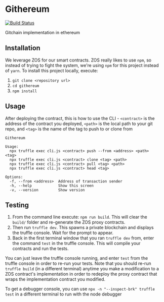 # Githereum

[![Build Status](https://travis-ci.com/cardstack/githereum.svg?token=icdHtyWxYqeLi6vwJoV4&branch=master)](https://travis-ci.com/cardstack/githereum)

Gitchain implementation in ethereum

## Installation
We leverage ZOS for our smart contracts. ZOS really likes to use `npm`, so instead of trying to fight the system, we're using `npm` for this project instead of `yarn`.
To install this project locally, execute:
1. `git clone <repository url>`
2. `cd githereum`
3. `npm install`


## Usage

After deploying the contract, this is how to use the CLI - `<contract>` is the
address of the contract you deployed, `<path>` is the local path to your git repo,
and `<tag>` is the name of the tag to push to or clone from

```
Githereum

Usage:
  npx truffle exec cli.js <contract> push --from <address> <path> <tag>
  npx truffle exec cli.js <contract> clone <tag> <path>
  npx truffle exec cli.js <contract> pull <tag> <path>
  npx truffle exec cli.js <contract> head <tag>

Options:
  -f, --from <address>  Address of transaction sender
  -h, --help            Show this screen
  -v, --version         Show version
```

## Testing
1. From the command line execute: `npm run build`. This will clear the `build/` folder and re-generate the ZOS proxy contracts.
2. Then run `truffle dev`. This spawns a private blockchain and displays the truffle console. Wait for the prompt to appear.
3. Back in the first terminal window that you ran `truffle dev` from, enter the command `test` in the truffle console. This will compile your contracts and run the tests.

You can just leave the truffle console running, and enter `test` from the truffle console in order to re-run your tests. Note that you should re-run `truffle build` (in a different terminal) anytime you make a modification to a ZOS contract's implementation in order to redeploy the proxy contract that wraps the implementation contract you modified.

To get a debugger console, you can use `npx -n "--inspect-brk" truffle test` in a different terminal to run with the node debugger

